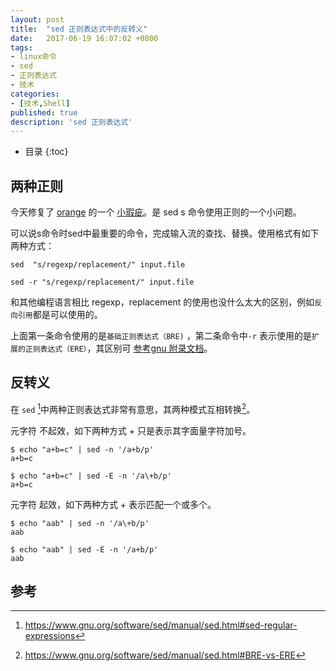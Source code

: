 ```yaml
---
layout: post
title:  "sed 正则表达式中的反转义"
date:   2017-06-19 16:07:02 +0800
tags:
- linux命令
- sed
- 正则表达式
- 技术
categories: 
- [技术,Shell]
published: true
description: 'sed 正则表达式'
---
```

* 目录
{:toc}

## 两种正则

今天修复了 [orange](https://github.com/sumory/orange) 的一个 [小瑕疵](https://github.com/sumory/orange/pull/127/commits/757a8367e13545170d354e9de1183cac7551502a)。是 sed  s 命令使用正则的一个小问题。

可以说s命令时sed中最重要的命令，完成输入流的查找、替换。使用格式有如下两种方式：

```shell
sed  "s/regexp/replacement/" input.file

sed -r "s/regexp/replacement/" input.file
```

和其他编程语言相比 regexp，replacement 的使用也没什么太大的区别，例如`反向引用`都是可以使用的。

上面第一条命令使用的是`基础正则表达式（BRE)` ，第二条命令中`-r` 表示使用的是`扩展的正则表达式（ERE）`，其区别可 [参考gnu 附录文档](https://www.gnu.org/software/sed/manual/html_node/Extended-regexps.html)。

## 反转义

在 `sed` [^1]中两种正则表达式非常有意思，其两种模式互相转换[^2]。

元字符 不起效，如下两种方式 + 只是表示其字面量字符加号。
```
$ echo "a+b=c" | sed -n '/a+b/p'
a+b=c

$ echo "a+b=c" | sed -E -n '/a\+b/p'
a+b=c
```

元字符 起效，如下两种方式 + 表示匹配一个或多个。
```
$ echo "aab" | sed -n '/a\+b/p'
aab

$ echo "aab" | sed -E -n '/a+b/p'
aab
```



## 参考
[^1]: https://www.gnu.org/software/sed/manual/sed.html#sed-regular-expressions
[^2]: https://www.gnu.org/software/sed/manual/sed.html#BRE-vs-ERE

